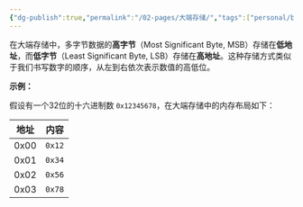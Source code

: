 ```yaml
---
{"dg-publish":true,"permalink":"/02-pages/大端存储/","tags":["personal/blog","计算机组成原理/存储系统"]}
---
```


在大端存储中，多字节数据的**高字节**（Most Significant Byte, MSB）存储在**低地址**，而**低字节**（Least Significant Byte, LSB）存储在**高地址**。这种存储方式类似于我们书写数字的顺序，从左到右依次表示数值的高低位。

**示例：**

假设有一个32位的十六进制数 `0x12345678`，在大端存储中的内存布局如下：

| 地址   | 内容     |
| ---- | ------ |
| 0x00 | `0x12` |
| 0x01 | `0x34` |
| 0x02 | `0x56` |
| 0x03 | `0x78` |